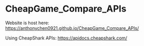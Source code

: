 # CheapGame_Compare_APIs


Website is host here: https://anthonychen0921.github.io/CheapGame_Compare_APIs/

Using CheapShark APIs: https://apidocs.cheapshark.com/
